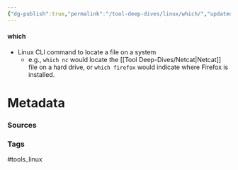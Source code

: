 ```yaml
---
{"dg-publish":true,"permalink":"/tool-deep-dives/linux/which/","updated":"2024-09-12T09:02:53.000-07:00"}
---
```


#### which
- Linux CLI command to locate a file on a system
	- e.g., `which nc` would locate the [[Tool Deep-Dives/Netcat\|Netcat]] file on a hard drive, or `which firefox` would indicate where Firefox is installed.






# Metadata

### Sources

### Tags
#tools_linux 